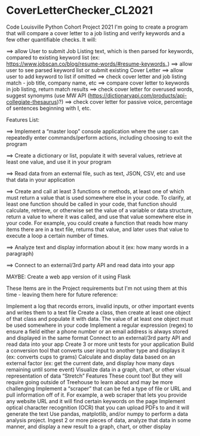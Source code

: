 # CoverLetterChecker_CL2021
Code Louisville Python Cohort Project 2021
I'm going to create a program that will compare a cover letter to a job listing and verify keywords and a few other quantifiable checks. It will:

==> allow User to submit Job Listing text, which is then parsed for keywords, compared to existing keyword list (ex: https://www.jobscan.co/blog/resume-words/#resume-keywords_)
==> allow user to see parsed keyword list or submit existing Cover Letter
==> allow user to add keyword to list if omitted
==> check cover letter and job listing match - job title, company name, etc
==> compare cover letter to keywords in job listing, return match results
==> check cover letter for overused words, suggest synonyms (use MW API (https://dictionaryapi.com/products/api-collegiate-thesaurus)?)
==> check cover letter for passive voice, percentage of sentences beginning with I, etc. 


Features List:

==> Implement a “master loop” console application where the user can repeatedly enter commands/perform actions, including choosing to exit the program

==> Create a dictionary or list, populate it with several values, retrieve at least one value, and use it in your program

==> Read data from an external file, such as text, JSON, CSV, etc and use that data in your application

==> Create and call at least 3 functions or methods, at least one of which must return a value that is used somewhere else in your code. To clarify, at least one function should be called in your code, that function should calculate, retrieve, or otherwise set the value of a variable or data structure, return a value to where it was called, and use that value somewhere else in your code. For example, you could create a function that reads how many items there are in a text file, returns that value, and later uses that value to execute a loop a certain number of times.

==> Analyze text and display information about it (ex: how many words in a paragraph)

==> Connect to an external/3rd party API and read data into your app

MAYBE: Create a web app version of it using Flask








These Items are in the Project requirements but I'm not using them at this time - leaving them here for future reference:

Implement a log that records errors, invalid inputs, or other important events and writes them to a text file
Create a class, then create at least one object of that class and populate it with data. The value of at least one object must be used somewhere in your code
Implement a regular expression (regex) to ensure a field either a phone number or an email address is always stored and displayed in the same format
Connect to an external/3rd party API and read data into your app
Create 3 or more unit tests for your application
Build a conversion tool that converts user input to another type and displays it (ex: converts cups to grams)
Calculate and display data based on an external factor (ex: get the current date, and display how many days remaining until some event)
Visualize data in a graph, chart, or other visual representation of data
“Stretch” Features
These count too! But they will require going outside of Treehouse to learn about and may be more challenging
Implement a “scraper” that can be fed a type of file or URL and pull information off of it. For example, a web scraper that lets you provide any website URL and it will find certain keywords on the page
Implement optical character recognition (OCR) that you can upload PDFs to and it will generate the text 
Use pandas, matplotlib, and/or numpy to perform a data analysis project. Ingest 2 or more pieces of data, analyze that data in some manner, and display a new result to a graph, chart, or other display
